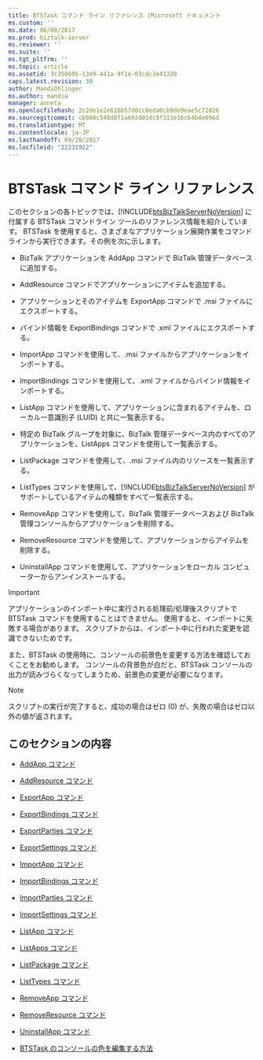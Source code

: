 ```yaml
---
title: BTSTask コマンド ライン リファレンス |Microsoft ドキュメント
ms.custom: ''
ms.date: 06/08/2017
ms.prod: biztalk-server
ms.reviewer: ''
ms.suite: ''
ms.tgt_pltfrm: ''
ms.topic: article
ms.assetid: 3c350695-13e9-441a-9f1e-03cdc3e41328
caps.latest.revision: 30
author: MandiOhlinger
ms.author: mandia
manager: anneta
ms.openlocfilehash: 2c2de1e2e616b57d0cc8eda0cb9de9eae5c72d26
ms.sourcegitcommit: cb908c540d8f1a692d01dc8f313e16cb4b4e696d
ms.translationtype: MT
ms.contentlocale: ja-JP
ms.lasthandoff: 09/20/2017
ms.locfileid: "22231922"
---
```

# <a name="btstask-command-line-reference"></a>BTSTask コマンド ライン リファレンス
このセクションの各トピックでは、[!INCLUDE[btsBizTalkServerNoVersion](../includes/btsbiztalkservernoversion-md.md)] に付属する BTSTask コマンドライン ツールのリファレンス情報を紹介しています。 BTSTask を使用すると、さまざまなアプリケーション展開作業をコマンド ラインから実行できます。その例を次に示します。  
  
-   BizTalk アプリケーションを AddApp コマンドで BizTalk 管理データベースに追加する。  
  
-   AddResource コマンドでアプリケーションにアイテムを追加する。  
  
-   アプリケーションとそのアイテムを ExportApp コマンドで .msi ファイルにエクスポートする。  
  
-   バインド情報を ExportBindings コマンドで .xml ファイルにエクスポートする。  
  
-   ImportApp コマンドを使用して、.msi ファイルからアプリケーションをインポートする。  
  
-   ImportBindings コマンドを使用して、.xml ファイルからバインド情報をインポートする。  
  
-   ListApp コマンドを使用して、アプリケーションに含まれるアイテムを、ローカル一意識別子 (LUID) と共に一覧表示する。  
  
-   特定の BizTalk グループを対象に、BizTalk 管理データベース内のすべてのアプリケーションを、ListApps コマンドを使用して一覧表示する。  
  
-   ListPackage コマンドを使用して、.msi ファイル内のリソースを一覧表示する。  
  
-   ListTypes コマンドを使用して、[!INCLUDE[btsBizTalkServerNoVersion](../includes/btsbiztalkservernoversion-md.md)] がサポートしているアイテムの種類をすべて一覧表示する。  
  
-   RemoveApp コマンドを使用して、BizTalk 管理データベースおよび BizTalk 管理コンソールからアプリケーションを削除する。  
  
-   RemoveResource コマンドを使用して、アプリケーションからアイテムを削除する。  
  
-   UninstallApp コマンドを使用して、アプリケーションをローカル コンピューターからアンインストールする。  
  
> [!IMPORTANT]
>  アプリケーションのインポート中に実行される処理前/処理後スクリプトで BTSTask コマンドを使用することはできません。 使用すると、インポートに失敗する場合があります。 スクリプトからは、インポート中に行われた変更を認識できないためです。  
  
 また、BTSTask の使用時に、コンソールの前景色を変更する方法を確認しておくことをお勧めします。 コンソールの背景色が白だと、BTSTask コンソールの出力が読みづらくなってしまうため、前景色の変更が必要になります。  
  
> [!NOTE]
>  スクリプトの実行が完了すると、成功の場合はゼロ (0) が、失敗の場合はゼロ以外の値が返されます。  
  
## <a name="in-this-section"></a>このセクションの内容  
  
-   [AddApp コマンド](../core/addapp-command.md)  
  
-   [AddResource コマンド](../core/addresource-command.md)  
  
-   [ExportApp コマンド](../core/exportapp-command.md)  
  
-   [ExportBindings コマンド](../core/exportbindings-command.md)  

- [ExportParties コマンド](../core/exportparties-command.md)

- [ExportSettings コマンド](../core/exportsettings-command.md)
  
-   [ImportApp コマンド](../core/importapp-command.md)  
  
-   [ImportBindings コマンド](../core/importbindings-command.md)  

- [ImportParties コマンド](../core/importparties-command.md)

- [ImportSettings コマンド](../core/importsettings-command.md)
  
-   [ListApp コマンド](../core/listapp-command.md)  
  
-   [ListApps コマンド](../core/listapps-command.md)  
  
-   [ListPackage コマンド](../core/listpackage-command.md)  
  
-   [ListTypes コマンド](../core/listtypes-command.md)  
  
-   [RemoveApp コマンド](../core/removeapp-command.md)  
  
-   [RemoveResource コマンド](../core/removeresource-command.md)  
  
-   [UninstallApp コマンド](../core/uninstallapp-command.md)  
  
-   [BTSTask のコンソールの色を編集する方法](../core/how-to-edit-the-console-colors-for-btstask.md)